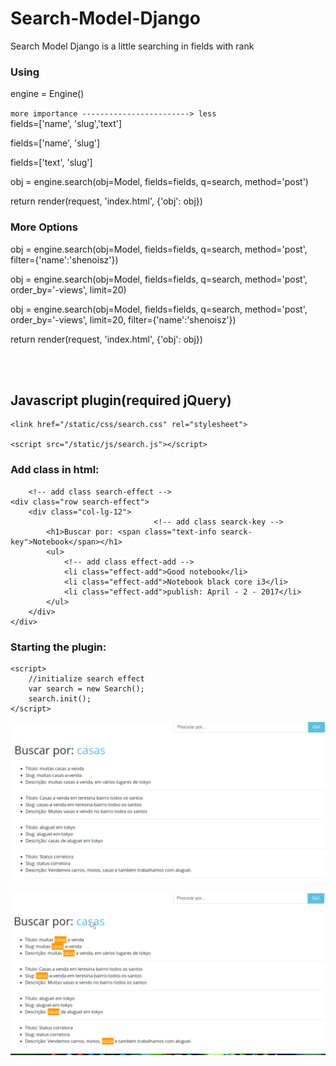 # Search-Model-Django
Search Model Django is a little searching in fields with rank


### Using

engine = Engine()
<br>

`
more importance ------------------------> less
`
<br>
fields=['name', 'slug','text']

fields=['name', 'slug']

fields=['text', 'slug']

obj = engine.search(obj=Model, fields=fields, q=search, method='post')

return render(request, 'index.html', {'obj': obj})

### More Options

obj = engine.search(obj=Model, fields=fields, q=search, method='post', filter={'name':'shenoisz'})

obj = engine.search(obj=Model, fields=fields, q=search, method='post', order_by='-views', limit=20)

obj = engine.search(obj=Model, fields=fields, q=search, method='post', order_by='-views', limit=20, filter={'name':'shenoisz'})

return render(request, 'index.html', {'obj': obj})

<br><br>

## Javascript plugin(required jQuery)
```
<link href="/static/css/search.css" rel="stylesheet">

<script src="/static/js/search.js"></script>
```
### Add class in html:
```
    <!-- add class search-effect -->
<div class="row search-effect">
    <div class="col-lg-12">
                                <!-- add class searck-key -->
        <h1>Buscar por: <span class="text-info searck-key">Notebook</span></h1>
        <ul>
            <!-- add class effect-add -->
            <li class="effect-add">Good notebook</li>
            <li class="effect-add">Notebook black core i3</li>
            <li class="effect-add">publish: April - 2 - 2017</li>
        </ul>
    </div>
</div>
```
### Starting the plugin:
```
<script>
    //initialize search effect
    var search = new Search();
    search.init();
</script>
```

![CSCore Logo](https://raw.githubusercontent.com/SHENOISZ/Search-Model-Django/master/screeshots/search-01.png)

![CSCore Logo](https://raw.githubusercontent.com/SHENOISZ/Search-Model-Django/master/screeshots/search-02.png)
